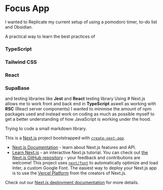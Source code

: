 # Focus App
I wanted to Replicate my current setup of using a pomodoro timer, to-do list and Obsidian.

A practical way to learn the best practices of
### TypeScript
### Tailwind CSS
### React
### SupaBase
and testing libraries like **Jest** and **React** testing library
Using # Next.js allows me to work front and back end in **TypeScript** aswell as working with **RSC** (React server components)
I wanted to minimise the amount of npm packages used and instead work on coding as much as possible myself to get a better understanding of how JavaScript is working under the hood.

Trying to code a small markdown library.

This is a [Next.js](https://nextjs.org/) project bootstrapped with [`create-next-app`](https://github.com/vercel/next.js/tree/canary/packages/create-next-app).
- [Next.js Documentation](https://nextjs.org/docs) - learn about Next.js features and API.
- [Learn Next.js](https://nextjs.org/learn) - an interactive Next.js tutorial.
You can check out [the Next.js GitHub repository](https://github.com/vercel/next.js/) - your feedback and contributions are welcome!
This project uses [`next/font`](https://nextjs.org/docs/basic-features/font-optimization) to automatically optimize and load Inter, a custom Google Font.
The easiest way to deploy your Next.js app is to use the [Vercel Platform](https://vercel.com/new?utm_medium=default-template&filter=next.js&utm_source=create-next-app&utm_campaign=create-next-app-readme) from the creators of Next.js.

Check out our [Next.js deployment documentation](https://nextjs.org/docs/deployment) for more details.
